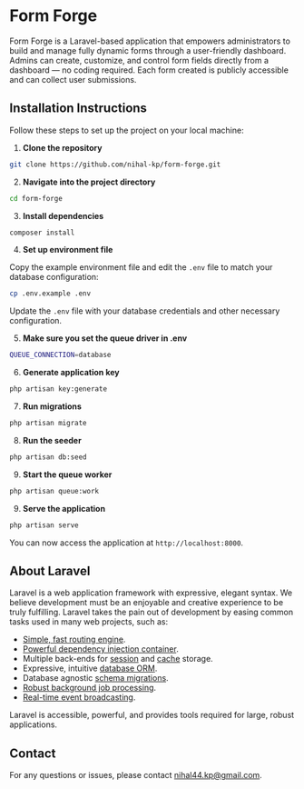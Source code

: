 # Form Forge

Form Forge is a Laravel-based application that empowers administrators to build and manage fully dynamic forms through a user-friendly dashboard. Admins can create, customize, and control form fields directly from a dashboard — no coding required. Each form created is publicly accessible and can collect user submissions.

## Installation Instructions

Follow these steps to set up the project on your local machine:

1. **Clone the repository**

```bash
git clone https://github.com/nihal-kp/form-forge.git
```

2. **Navigate into the project directory**

```bash
cd form-forge
```

3. **Install dependencies**

```bash
composer install
```

4. **Set up environment file**

Copy the example environment file and edit the `.env` file to match your database configuration:

```bash
cp .env.example .env
```

Update the `.env` file with your database credentials and other necessary configuration.

5. **Make sure you set the queue driver in .env**

```bash
QUEUE_CONNECTION=database
```

6. **Generate application key**

```bash
php artisan key:generate
```

7. **Run migrations**

```bash
php artisan migrate
```

8. **Run the seeder**

```bash
php artisan db:seed
```

9. **Start the queue worker**

```bash
php artisan queue:work
```

9. **Serve the application**

```bash
php artisan serve
```

You can now access the application at `http://localhost:8000`.


## About Laravel

Laravel is a web application framework with expressive, elegant syntax. We believe development must be an enjoyable and creative experience to be truly fulfilling. Laravel takes the pain out of development by easing common tasks used in many web projects, such as:

- [Simple, fast routing engine](https://laravel.com/docs/routing).
- [Powerful dependency injection container](https://laravel.com/docs/container).
- Multiple back-ends for [session](https://laravel.com/docs/session) and [cache](https://laravel.com/docs/cache) storage.
- Expressive, intuitive [database ORM](https://laravel.com/docs/eloquent).
- Database agnostic [schema migrations](https://laravel.com/docs/migrations).
- [Robust background job processing](https://laravel.com/docs/queues).
- [Real-time event broadcasting](https://laravel.com/docs/broadcasting).

Laravel is accessible, powerful, and provides tools required for large, robust applications.


## Contact

For any questions or issues, please contact [nihal44.kp@gmail.com](mailto:nihal44.kp@gmail.com).
